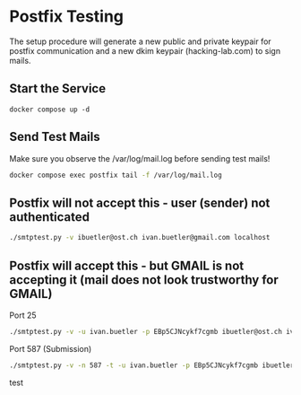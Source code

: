 # Postfix Testing

The setup procedure will generate a new public and private keypair for postfix communication and a new dkim keypair (hacking-lab.com) to sign mails.

## Start the Service
```
docker compose up -d 
```

## Send Test Mails 
Make sure you observe the /var/log/mail.log before sending test mails!

```bash
docker compose exec postfix tail -f /var/log/mail.log
```


## Postfix will not accept this - user (sender) not authenticated
```bash
./smtptest.py -v ibuetler@ost.ch ivan.buetler@gmail.com localhost
```


## Postfix will accept this - but GMAIL is not accepting it (mail does not look trustworthy for GMAIL)
Port 25

```bash
./smtptest.py -v -u ivan.buetler -p EBp5CJNcykf7cgmb ibuetler@ost.ch ivan.buetler@gmail.com localhost
```

Port 587 (Submission)
```bash
./smtptest.py -v -n 587 -t -u ivan.buetler -p EBp5CJNcykf7cgmb ibuetler@ost.ch ivan.buetler@gmail.com localhost
```

test
